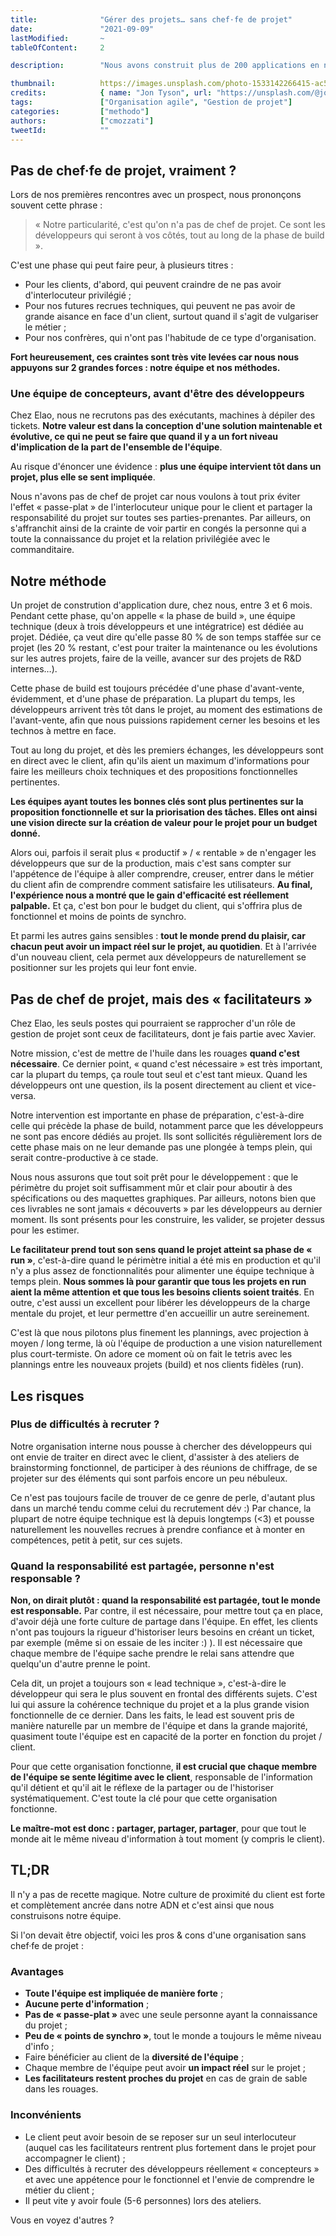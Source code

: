 ```yaml
---
title:              "Gérer des projets… sans chef·fe de projet"
date:               "2021-09-09"
lastModified:       ~ 
tableOfContent:     2

description:        "Nous avons construit plus de 200 applications en nous appuyant essentiellement sur notre équipe technique. Comment ?"

thumbnail:          https://images.unsplash.com/photo-1533142266415-ac591a4deae9?ixlib=rb-1.2.1&ixid=eyJhcHBfaWQiOjEyMDd9&auto=format&fit=crop&w=500&q=60
credits:            { name: "Jon Tyson", url: "https://unsplash.com/@jontyson" }
tags:               ["Organisation agile", "Gestion de projet"]
categories:         ["methodo"]
authors:            ["cmozzati"]
tweetId:            ""
---
```


## Pas de chef·fe de projet, vraiment ?
Lors de nos premières rencontres avec un prospect, nous prononçons souvent cette phrase : 

> « Notre particularité, c'est qu'on n'a pas de chef de projet. Ce sont les développeurs qui seront à vos côtés, tout au long de la phase de build ».

C'est une phase qui peut faire peur, à plusieurs titres :
- Pour les clients, d'abord, qui peuvent craindre de ne pas avoir d'interlocuteur privilégié  ;
- Pour nos futures recrues techniques, qui peuvent ne pas avoir de grande aisance en face d'un client, surtout quand il s'agit de vulgariser le métier ;
- Pour nos confrères, qui n'ont pas l'habitude de ce type d'organisation. 

**Fort heureusement, ces craintes sont très vite levées car nous nous appuyons sur 2 grandes forces : notre équipe et nos méthodes.**

### Une équipe de concepteurs, avant d'être des développeurs  

Chez Elao, nous ne recrutons pas des exécutants, machines à dépiler des tickets. **Notre valeur est dans la conception d'une solution maintenable et évolutive, ce qui ne peut se faire que quand il y a un fort niveau d'implication de la part de l'ensemble de l'équipe**.

Au risque d'énoncer une évidence : **plus une équipe intervient tôt dans un projet, plus elle se sent impliquée**.

Nous n'avons pas de chef de projet car nous voulons à tout prix éviter l'effet « passe-plat » de l'interlocuteur unique pour le client et partager la responsabilité du projet sur toutes ses parties-prenantes. 
Par ailleurs, on s'affranchit ainsi de la crainte de voir partir en congés la personne qui a toute la connaissance du projet et la relation privilégiée avec le commanditaire. 

## Notre méthode

Un projet de constrution d'application dure, chez nous, entre 3 et 6 mois. Pendant cette phase, qu'on appelle « la phase de build », une équipe technique (deux à trois développeurs et une intégratrice) est dédiée au projet. 
Dédiée, ça veut dire qu'elle passe 80 % de son temps staffée sur ce projet (les 20 % restant, c'est pour traiter la maintenance ou les évolutions sur les autres projets, faire de la veille, avancer sur des projets de R&D internes…). 

Cette phase de build est toujours précédée d'une phase d'avant-vente, évidemment, et d'une phase de préparation. La plupart du temps, les développeurs arrivent très tôt dans le projet, au moment des estimations de l'avant-vente, afin que nous puissions rapidement cerner les besoins et les technos à mettre en face. 

Tout au long du projet, et dès les premiers échanges, les développeurs sont en direct avec le client, afin qu'ils aient un maximum d'informations pour faire les meilleurs choix techniques et des propositions fonctionnelles pertinentes.

**Les équipes ayant toutes les bonnes clés sont plus pertinentes sur la proposition fonctionnelle et sur la priorisation des tâches. Elles ont ainsi une vision directe sur la création de valeur pour le projet pour un budget donné.**

Alors oui, parfois il serait plus « productif » / « rentable » de n'engager les développeurs que sur de la production, mais c'est sans compter sur l'appétence de l'équipe à aller comprendre, creuser, entrer dans le métier du client afin de comprendre comment satisfaire les utilisateurs. **Au final, l'expérience nous a montré que le gain d'efficacité est réellement palpable.** Et ça, c'est bon pour le budget du client, qui s'offrira plus de fonctionnel et moins de points de synchro. 

Et parmi les autres gains sensibles : **tout le monde prend du plaisir, car chacun peut avoir un impact réel sur le projet, au quotidien**. Et à l'arrivée d'un nouveau client, cela permet aux développeurs de naturellement se positionner sur les projets qui leur font envie. 

## Pas de chef de projet, mais des « facilitateurs »

Chez Elao, les seuls postes qui pourraient se rapprocher d'un rôle de gestion de projet sont ceux de facilitateurs, dont je fais partie avec Xavier.

Notre mission, c'est de mettre de l'huile dans les rouages **quand c'est nécessaire**. Ce dernier point, « quand c'est nécessaire » est très important, car la plupart du temps, ça roule tout seul et c'est tant mieux. Quand les développeurs ont une question, ils la posent directement au client et vice-versa. 

Notre intervention est importante en phase de préparation, c'est-à-dire celle qui précède la phase de build, notamment parce que les développeurs ne sont pas encore dédiés au projet. Ils sont sollicités régulièrement lors de cette phase mais on ne leur demande pas une plongée à temps plein, qui serait contre-productive à ce stade.

Nous nous assurons que tout soit prêt pour le développement : que le périmètre du projet soit suffisamment mûr et clair pour aboutir à des spécifications ou des maquettes graphiques. Par ailleurs, notons bien que ces livrables ne sont jamais « découverts » par les développeurs au dernier moment. Ils sont présents pour les construire, les valider, se projeter dessus pour les estimer. 

**Le facilitateur prend tout son sens quand le projet atteint sa phase de « run »**, c'est-à-dire quand le périmètre initial a été mis en production et qu'il n'y a plus assez de fonctionnalités pour alimenter une équipe technique à temps plein. **Nous sommes là pour garantir que tous les projets en run aient la même attention et que tous les besoins clients soient traités**. En outre, c'est aussi un excellent pour libérer les développeurs de la charge mentale du projet, et leur permettre d'en accueillir un autre sereinement.

C'est là que nous pilotons plus finement les plannings, avec projection à moyen / long terme, là où l'équipe de production a une vision naturellement plus court-termiste. On adore ce moment où on fait le tetris avec les plannings entre les nouveaux projets (build) et nos clients fidèles (run).

## Les risques

### Plus de difficultés à recruter ?

Notre organisation interne nous pousse à chercher des développeurs qui ont envie de traiter en direct avec le client, d'assister à des ateliers de brainstorming fonctionnel, de participer à des réunions de chiffrage, de se projeter sur des éléments qui sont parfois encore un peu nébuleux. 

Ce n'est pas toujours facile de trouver de ce genre de perle, d'autant plus dans un marché tendu comme celui du recrutement dév :) Par chance, la plupart de notre équipe technique est là depuis longtemps (<3) et pousse naturellement les nouvelles recrues à prendre confiance et à monter en compétences, petit à petit, sur ces sujets. 

### Quand la responsabilité est partagée, personne n'est responsable ?

**Non, on dirait plutôt : quand la responsabilité est partagée, tout le monde est responsable.** 
Par contre, il est nécessaire, pour mettre tout ça en place, d'avoir déjà une forte culture de partage dans l'équipe. En effet, les clients n'ont pas toujours la rigueur d'historiser leurs besoins en créant un ticket, par exemple (même si on essaie de les inciter :) ). Il est nécessaire que chaque membre de l'équipe sache prendre le relai sans attendre que quelqu'un d'autre prenne le point.

Cela dit, un projet a toujours son « lead technique », c'est-à-dire le développeur qui sera le plus souvent en frontal des différents sujets. C'est lui qui assure la cohérence technique du projet et a la plus grande vision fonctionnelle de ce dernier. Dans les faits, le lead est souvent pris de manière naturelle par un membre de l'équipe et dans la grande majorité, quasiment toute l'équipe est en capacité de la porter en fonction du projet / client.



Pour que cette organisation fonctionne, **il est crucial que chaque membre de l'équipe se sente légitime avec le client**, responsable de l'information qu'il détient et qu'il ait le réflexe de la partager ou de l'historiser systématiquement. C'est toute la clé pour que cette organisation fonctionne.

**Le maître-mot est donc : partager, partager, partager**, pour que tout le monde ait le même niveau d'information à tout moment (y compris le client).

## TL;DR

Il n'y a pas de recette magique. Notre culture de proximité du client est forte et complètement ancrée dans notre ADN et c'est ainsi que nous construisons notre équipe. 

Si l'on devait être objectif, voici les pros & cons d'une organisation sans chef·fe de projet :

### Avantages
- **Toute l'équipe est impliquée de manière forte** ;
- **Aucune perte d'information** ;
- **Pas de « passe-plat »** avec une seule personne ayant la connaissance du projet ;
- **Peu de « points de synchro »**, tout le monde a toujours le même niveau d'info ;
- Faire bénéficier au client de la **diversité de l'équipe** ;
- Chaque membre de l'équipe peut avoir **un impact réel** sur le projet ;
- **Les facilitateurs restent proches du projet** en cas de grain de sable dans les rouages.

### Inconvénients
- Le client peut avoir besoin de se reposer sur un seul interlocuteur (auquel cas les facilitateurs rentrent plus fortement dans le projet pour accompagner le client) ;
- Des difficultés à recruter des développeurs réellement « concepteurs » et avec une appétence pour le fonctionnel et l'envie de comprendre le métier du client ;
- Il peut vite y avoir foule (5-6 personnes) lors des ateliers.

Vous en voyez d'autres ?

